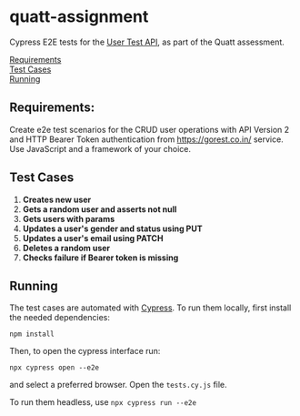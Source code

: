 # quatt-assignment

Cypress E2E tests for the [User Test API](https://gorest.co.in), as part of the Quatt assessment.

[Requirements](#requierements)<br>
[Test Cases](#test-cases)<br>
[Running](#running)<br>

## Requirements:

Create e2e test scenarios for the CRUD user operations with API Version 2 and HTTP Bearer Token authentication from https://gorest.co.in/ service. 
Use JavaScript and a framework of your choice.

## Test Cases

1. **Creates new user**
2. **Gets a random user and asserts not null**
3. **Gets users with params**
4. **Updates a user's gender and status using PUT**
5. **Updates a user's email using PATCH**
6. **Deletes a random user**
7. **Checks failure if Bearer token is missing**

## Running

The test cases are automated with [Cypress](https://github.com/cypress-io/cypress).
To run them locally, first install the needed dependencies:

```npm install``` 

Then, to open the cypress interface run:

```npx cypress open --e2e```

and select a preferred browser. Open the ```tests.cy.js``` file.

To run them headless, use 
```npx cypress run --e2e```
